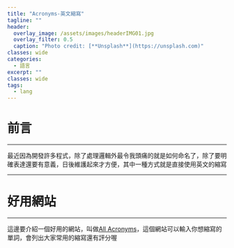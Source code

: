 ```yaml
---
title: "Acronyms-英文縮寫"
tagline: ""
header:
  overlay_image: /assets/images/headerIMG01.jpg
  overlay_filter: 0.5
  caption: "Photo credit: [**Unsplash**](https://unsplash.com)"
classes: wide
categories:
  - 語言
excerpt: ""
classes: wide
tags:
  - lang
---
```


# 前言
---
最近因為開發許多程式，除了處理邏輯外最令我頭痛的就是如何命名了，除了要明確表達還要有意義，日後維護起來才方便，其中一種方式就是直接使用英文的縮寫

---
# 好用網站
---
這邊要介紹一個好用的網站，叫做[All Acronyms](https://www.allacronyms.com/)，這個網站可以輸入你想縮寫的單詞，會列出大家常用的縮寫還有評分喔
<!--stackedit_data:
eyJoaXN0b3J5IjpbLTIwNzEyMjA1MzZdfQ==
-->